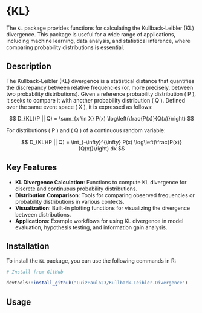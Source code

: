 # {KL}

The `KL` package provides functions for calculating the Kullback-Leibler (KL) divergence. This package is useful for a wide range of applications, including machine learning, data analysis, and statistical inference, where comparing probability distributions is essential.

## Description

The Kullback-Leibler (KL) divergence is a statistical distance that quantifies the discrepancy between relative frequencies (or, more precisely, between two probability distributions). Given a reference probability distribution \( P \), it seeks to compare it with another probability distribution \( Q \). Defined over the same event space \( X \), it is expressed as follows:

$$
D_{KL}(P || Q) = \sum_{x \in X} P(x) \log\left(\frac{P(x)}{Q(x)}\right)
$$

For distributions \( P \) and \( Q \) of a continuous random variable:

$$
D_{KL}(P || Q) = \int_{-\infty}^{\infty} P(x) \log\left(\frac{P(x)}{Q(x)}\right) dx
$$

## Key Features

- **KL Divergence Calculation**: Functions to compute KL divergence for discrete and continuous probability distributions.
- **Distribution Comparison**: Tools for comparing observed frequencies or probability distributions in various contexts.
- **Visualization**: Built-in plotting functions for visualizing the divergence between distributions.
- **Applications**: Example workflows for using KL divergence in model evaluation, hypothesis testing, and information gain analysis.

## Installation

To install the `KL` package, you can use the following commands in R:

```R
# Install from GitHub

devtools::install_github("LuizPaulo23/Kullback-Leibler-Divergence")
```

## Usage


